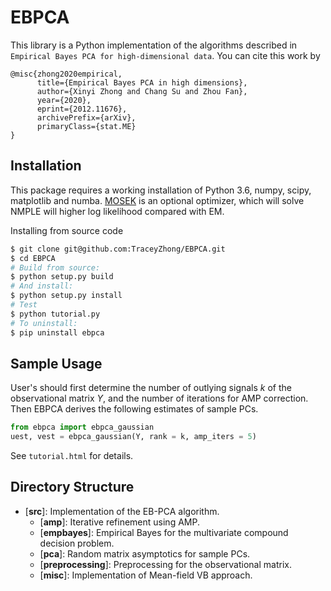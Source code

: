 # EBPCA

This library is a Python implementation of the algorithms described in ``Empirical Bayes PCA for high-dimensional data``. You can cite this work by
```
@misc{zhong2020empirical,
      title={Empirical Bayes PCA in high dimensions}, 
      author={Xinyi Zhong and Chang Su and Zhou Fan},
      year={2020},
      eprint={2012.11676},
      archivePrefix={arXiv},
      primaryClass={stat.ME}
}
```

## Installation

This package requires a working installation of Python 3.6, numpy, scipy, matplotlib and numba. [MOSEK](https://www.mosek.com) is an optional optimizer, which will solve NMPLE will higher log likelihood compared with EM.

Installing from source code
```bash
$ git clone git@github.com:TraceyZhong/EBPCA.git
$ cd EBPCA
# Build from source:
$ python setup.py build
# And install:
$ python setup.py install
# Test
$ python tutorial.py
# To uninstall:
$ pip uninstall ebpca
```

## Sample Usage 

User's should first determine the number of outlying signals *k* of the observational
matrix *Y*, and the number of iterations for AMP correction. Then EBPCA derives the following estimates of sample PCs.

```python
from ebpca import ebpca_gaussian
uest, vest = ebpca_gaussian(Y, rank = k, amp_iters = 5)
```

See `tutorial.html` for details. 

## Directory Structure

* [__src__]: Implementation of the EB-PCA algorithm.
    * [__amp__]: Iterative refinement using AMP.
    * [__empbayes__]: Empirical Bayes for the multivariate compound decision problem.
    * [__pca__]: Random matrix asymptotics for sample PCs.
    * [__preprocessing__]: Preprocessing for the observational matrix.
    * [__misc__]: Implementation of Mean-field VB approach.

